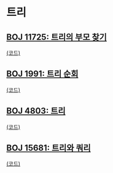 # 트리

## [BOJ 11725: 트리의 부모 찾기](https://www.acmicpc.net/problem/11725)
[(코드)](https://github.com/DJ-archive/Algorithm-DataStructure/blob/main/0minyoung0/algorithm/25_트리/Boj11725.java)

## [BOJ 1991: 트리 순회](https://www.acmicpc.net/problem/1991)
[(코드)](https://github.com/DJ-archive/Algorithm-DataStructure/blob/main/0minyoung0/algorithm/25_트리/Boj1991.java)

## [BOJ 4803: 트리](https://www.acmicpc.net/problem/4803)
[(코드)](https://github.com/DJ-archive/Algorithm-DataStructure/blob/main/0minyoung0/algorithm/25_트리/Boj4803.java)

## [BOJ 15681: 트리와 쿼리](https://www.acmicpc.net/problem/15681)
[(코드)](https://github.com/DJ-archive/Algorithm-DataStructure/blob/main/0minyoung0/algorithm/25_트리/Boj15681.java)